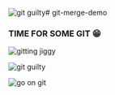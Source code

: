 ![git guilty](https://github.com/JojorioCh/git-merge-demo/assets/122324265/32d390ad-c7d8-4678-a4e2-3a08ff48e507)﻿# git-merge-demo

### TIME FOR SOME GIT 😁

![gitting jiggy](https://github.com/JojorioCh/git-merge-demo/assets/122324265/bca8bbe5-248c-414a-b82b-29c33eae3387)

![git guilty](https://github.com/JojorioCh/git-merge-demo/assets/122324265/f8eed7a7-9fe7-4310-98f3-6c095fd87aaf)

![go on git](https://github.com/JojorioCh/git-merge-demo/assets/122324265/49a5f454-c39b-4bec-b16c-ac07ab1a9c92)
